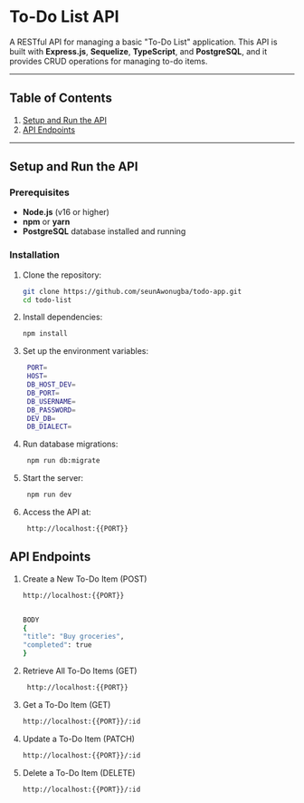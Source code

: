 # To-Do List API

A RESTful API for managing a basic "To-Do List" application. This API is built with **Express.js**, **Sequelize**, **TypeScript**, and **PostgreSQL**, and it provides CRUD operations for managing to-do items.

---

## Table of Contents

1. [Setup and Run the API](#setup-and-run-the-api)
2. [API Endpoints](#api-endpoints)

---

## Setup and Run the API

### Prerequisites

-   **Node.js** (v16 or higher)
-   **npm** or **yarn**
-   **PostgreSQL** database installed and running

### Installation

1. Clone the repository:

    ```bash
    git clone https://github.com/seunAwonugba/todo-app.git
    cd todo-list
    ```

2. Install dependencies:

    ```bash
    npm install
    ```

3. Set up the environment variables:

    ```bash
     PORT=
     HOST=
     DB_HOST_DEV=
     DB_PORT=
     DB_USERNAME=
     DB_PASSWORD=
     DEV_DB=
     DB_DIALECT=
    ```

4. Run database migrations:

    ```bash
     npm run db:migrate

    ```

5. Start the server:

    ```bash
     npm run dev

    ```

6. Access the API at:

    ```bash
     http://localhost:{{PORT}}

    ```

## API Endpoints

1.  Create a New To-Do Item (POST)

    ```bash
    http://localhost:{{PORT}}


    BODY
    {
    "title": "Buy groceries",
    "completed": true
    }
    ```

2.  Retrieve All To-Do Items (GET)

    ```bash
     http://localhost:{{PORT}}
    ```

3.  Get a To-Do Item (GET)

    ```bash
    http://localhost:{{PORT}}/:id
    ```

4.  Update a To-Do Item (PATCH)

    ```bash
    http://localhost:{{PORT}}/:id

    ```

5.  Delete a To-Do Item (DELETE)

    ```bash
    http://localhost:{{PORT}}/:id
    ```
